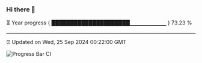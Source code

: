 ### Hi there 👋

⏳ Year progress { █████████████████████▁▁▁▁▁▁▁▁▁ } 73.23 %

---

⏰ Updated on Wed, 25 Sep 2024 00:22:00 GMT

![Progress Bar CI](https://github.com/liununu/liununu/workflows/Progress%20Bar%20CI/badge.svg)
